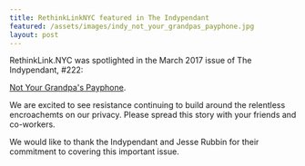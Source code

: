 ```yaml
---
title: RethinkLinkNYC featured in The Indypendant 
featured: /assets/images/indy_not_your_grandpas_payphone.jpg
layout: post
---
```


RethinkLink.NYC was spotlighted in the March 2017 issue of The Indypendant, #222:

[Not Your Grandpa's Payphone](https://www.indypendent.org/2017/02/21/not-your-grandpas-payphone).

We are excited to see resistance continuing to build around the relentless encroachemts on our privacy. Please spread this story with your friends and co-workers.

We would like to thank the Indypendant and Jesse Rubbin for their commitment to covering this important issue.




